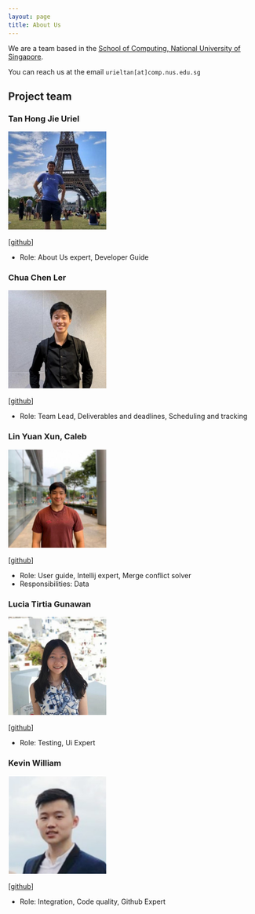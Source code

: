 ```yaml
---
layout: page
title: About Us
---
```


We are a team based in the [School of Computing, National University of Singapore](http://www.comp.nus.edu.sg).

You can reach us at the email `urieltan[at]comp.nus.edu.sg`

## Project team

### Tan Hong Jie Uriel

<img src="images/urieltan.png" width="200px">

[[github](https://github.com/urieltan)]

* Role: About Us expert, Developer Guide

### Chua Chen Ler

<img src="images/lerxcl.png" width="200px">

[[github](http://github.com/lerxcl)]

* Role: Team Lead, Deliverables and deadlines, Scheduling and tracking


### Lin Yuan Xun, Caleb

<img src="images/caleblyx.png" width="200px">

[[github](http://github.com/caleblyx)] 

* Role: User guide, Intellij expert, Merge conflict solver
* Responsibilities: Data

### Lucia Tirtia Gunawan

<img src="images/luciatirta.png" width="200px">

[[github](http://github.com/luciatirta)]

* Role: Testing, Ui Expert

### Kevin William

<img src="images/kevnw.png" width="200px">

[[github](http://github.com/kevnw)]

* Role: Integration, Code quality, Github Expert
